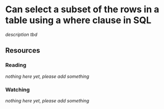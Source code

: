 # Can select a subset of the rows in a table using a where clause in SQL

_description tbd_

## Resources

### Reading

_nothing here yet, please add something_

### Watching

_nothing here yet, please add something_
